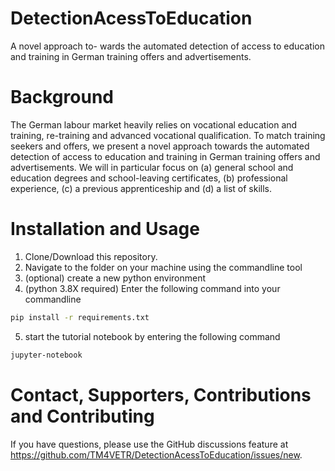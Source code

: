 # DetectionAcessToEducation
A novel approach to- wards the automated detection of access to education and training in German training offers and advertisements.

# Background

The German labour market heavily relies on vocational education and training, re-training and advanced vocational qualification. To match training seekers and offers, we present a novel approach towards the automated detection of access to education and training in German training offers and advertisements. We will in particular focus on (a) general school and education degrees and school-leaving certificates, (b) professional experience, (c) a previous apprenticeship and (d) a list of skills.

# Installation and Usage

1) Clone/Download this repository.
2) Navigate to the folder on your machine using the commandline tool
3) (optional) create a new python environment
4) (python 3.8X required) Enter the following command into your commandline

```bash
pip install -r requirements.txt
```

5) start the tutorial notebook by entering the following command

```bash
jupyter-notebook
```

# Contact, Supporters, Contributions and Contributing

If you have questions, please use the GitHub discussions feature at
https://github.com/TM4VETR/DetectionAcessToEducation/issues/new.
